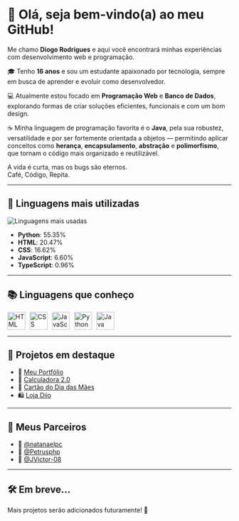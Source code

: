 # 👋 Olá, seja bem-vindo(a) ao meu GitHub!

Me chamo **Diogo Rodrigues** e aqui você encontrará minhas experiências com desenvolvimento web e programação.

🎓 Tenho **16 anos** e sou um estudante apaixonado por tecnologia, sempre em busca de aprender e evoluir como desenvolvedor.

💻 Atualmente estou focado em **Programação Web** e **Banco de Dados**, explorando formas de criar soluções eficientes, funcionais e com um bom design.

☕ Minha linguagem de programação favorita é o **Java**, pela sua robustez, versatilidade e por ser fortemente orientada a objetos — permitindo aplicar conceitos como **herança**, **encapsulamento**, **abstração** e **polimorfismo**, que tornam o código mais organizado e reutilizável.

A vida é curta, mas os bugs são eternos.  
Café, Código, Repita.

---

## 🚀 Linguagens mais utilizadas

![Linguagens mais usadas](https://github-readme-stats.vercel.app/api/top-langs/?username=1DiogoRG&layout=compact&theme=radical)

- **Python**: 55.35%  
- **HTML**: 20.47%  
- **CSS**: 16.62%  
- **JavaScript**: 6.60%  
- **TypeScript**: 0.96%

---

## 📚 Linguagens que conheço

<div style="display: flex; gap: 10px;">
  <img src="https://cdn.jsdelivr.net/gh/devicons/devicon/icons/html5/html5-original.svg" height="40" alt="HTML" title="HTML" />
  <img src="https://cdn.jsdelivr.net/gh/devicons/devicon/icons/css3/css3-original.svg" height="40" alt="CSS" title="CSS" />
  <img src="https://cdn.jsdelivr.net/gh/devicons/devicon/icons/javascript/javascript-original.svg" height="40" alt="JavaScript" title="JavaScript" />
  <img src="https://cdn.jsdelivr.net/gh/devicons/devicon/icons/python/python-original.svg" height="40" alt="Python" title="Python" />
  <img src="https://cdn.jsdelivr.net/gh/devicons/devicon/icons/java/java-original.svg" height="40" alt="Java" title="Java" />
</div>

---

## 🧩 Projetos em destaque

- 🔗 [Meu Portfólio](https://1diogorg.github.io/Portfolio/)
- 🧮 [Calculadora 2.0](https://1diogorg.github.io/calculadora-2.0/)
- 💌 [Cartão do Dia das Mães](https://1diogorg.github.io/Cart-o-Dia-das-M-es/)
- 🛍️ [Loja Diio](https://1diogorg.github.io/Lojinha-0.2/)

---

## 🤝 Meus Parceiros

- 🍷 [@natanaelpc](https://github.com/natanaelpc)
- 🍷 [@Petrusphp](https://github.com/Petrusphp)
- 🍷 [@JVictor-08](https://github.com/JVictor-08)

---

## 🛠️ Em breve...

Mais projetos serão adicionados futuramente! 🚧
